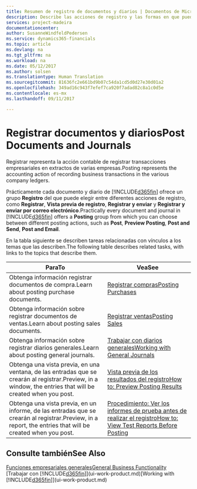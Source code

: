 ```yaml
---
title: Resumen de registro de documentos y diarios | Documentos de Microsoft
description: Describe las acciones de registro y las formas en que puede enviar documentos y diarios.
services: project-madeira
documentationcenter: 
author: SusanneWindfeldPedersen
ms.service: dynamics365-financials
ms.topic: article
ms.devlang: na
ms.tgt_pltfrm: na
ms.workload: na
ms.date: 05/12/2017
ms.author: solsen
ms.translationtype: Human Translation
ms.sourcegitcommit: 81636fc2e661bd9b07c54da1cd5d0d27e30d01a2
ms.openlocfilehash: 349ad16c943f7efef7ca920f7adad82c8a1c0d5e
ms.contentlocale: es-mx
ms.lasthandoff: 09/11/2017

---
```

# <a name="post-documents-and-journals"></a><span data-ttu-id="2f331-103">Registrar documentos y diarios</span><span class="sxs-lookup"><span data-stu-id="2f331-103">Post Documents and Journals</span></span>
<span data-ttu-id="2f331-104">Registrar representa la acción contable de registrar transacciones empresariales en extractos de varias empresas.</span><span class="sxs-lookup"><span data-stu-id="2f331-104">Posting represents the accounting action of recording business transactions in the various company ledgers.</span></span>

<span data-ttu-id="2f331-105">Prácticamente cada documento y diario de [!INCLUDE[d365fin](includes/d365fin_md.md)] ofrece un grupo **Registro** del que puede elegir entre diferentes acciones de registro, como **Registrar**, **Vista previa de registro**, **Registrar y enviar** y **Registrar y enviar por correo electrónico**.</span><span class="sxs-lookup"><span data-stu-id="2f331-105">Practically every document and journal in [!INCLUDE[d365fin](includes/d365fin_md.md)] offers a **Posting** group from which you can choose between different posting actions, such as **Post**, **Preview Posting**, **Post and Send**, **Post and Email**.</span></span>

<span data-ttu-id="2f331-106">En la tabla siguiente se describen tareas relacionadas con vínculos a los temas que las describen.</span><span class="sxs-lookup"><span data-stu-id="2f331-106">The following table describes related tasks, with links to the topics that describe them.</span></span>

| <span data-ttu-id="2f331-107">Para</span><span class="sxs-lookup"><span data-stu-id="2f331-107">To</span></span> | <span data-ttu-id="2f331-108">Vea</span><span class="sxs-lookup"><span data-stu-id="2f331-108">See</span></span> |
| --- | --- |
| <span data-ttu-id="2f331-109">Obtenga información registrar documentos de compra.</span><span class="sxs-lookup"><span data-stu-id="2f331-109">Learn about posting purchase documents.</span></span> |[<span data-ttu-id="2f331-110">Registrar compras</span><span class="sxs-lookup"><span data-stu-id="2f331-110">Posting Purchases</span></span>](ui-post-purchases.md) |
| <span data-ttu-id="2f331-111">Obtenga información sobre registrar documentos de ventas.</span><span class="sxs-lookup"><span data-stu-id="2f331-111">Learn about posting sales documents.</span></span> |[<span data-ttu-id="2f331-112">Registrar ventas</span><span class="sxs-lookup"><span data-stu-id="2f331-112">Posting Sales</span></span>](ui-post-sales.md) |
| <span data-ttu-id="2f331-113">Obtenga información sobre registrar diarios generales.</span><span class="sxs-lookup"><span data-stu-id="2f331-113">Learn about posting general journals.</span></span> |[<span data-ttu-id="2f331-114">Trabajar con diarios generales</span><span class="sxs-lookup"><span data-stu-id="2f331-114">Working with General Journals</span></span>](ui-work-general-journals.md) |
| <span data-ttu-id="2f331-115">Obtenga una vista previa, en una ventana, de las entradas que se crearán al registrar.</span><span class="sxs-lookup"><span data-stu-id="2f331-115">Preview, in a window, the entries that will be created when you post.</span></span> |[<span data-ttu-id="2f331-116">Vista previa de los resultados del registro</span><span class="sxs-lookup"><span data-stu-id="2f331-116">How to: Preview Posting Results</span></span>](ui-how-preview-post-results.md) |
| <span data-ttu-id="2f331-117">Obtenga una vista previa, en un informe, de las entradas que se crearán al registrar.</span><span class="sxs-lookup"><span data-stu-id="2f331-117">Preview, in a report, the entries that will be created when you post.</span></span> |[<span data-ttu-id="2f331-118">Procedimiento: Ver los informes de prueba antes de realizar el registro</span><span class="sxs-lookup"><span data-stu-id="2f331-118">How to: View Test Reports Before Posting</span></span>](ui-how-view-test-reports-posting.md) |

## <a name="see-also"></a><span data-ttu-id="2f331-119">Consulte también</span><span class="sxs-lookup"><span data-stu-id="2f331-119">See Also</span></span>
[<span data-ttu-id="2f331-120">Funciones empresariales generales</span><span class="sxs-lookup"><span data-stu-id="2f331-120">General Business Functionality</span></span>](ui-across-business-areas.md)  
<span data-ttu-id="2f331-121">[Trabajar con [!INCLUDE[d365fin](includes/d365fin_md.md)]](ui-work-product.md)</span><span class="sxs-lookup"><span data-stu-id="2f331-121">[Working with [!INCLUDE[d365fin](includes/d365fin_md.md)]](ui-work-product.md)</span></span>


